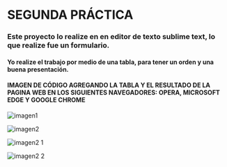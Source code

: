 # SEGUNDA PRÁCTICA

###  Este proyecto lo realize en en editor de texto sublime text, lo que realize fue un formulario. 

#### Yo realize el trabajo por medio de una tabla, para tener un orden y una buena presentación.

####  IMAGEN DE CÓDIGO AGREGANDO LA TABLA Y EL RESULTADO DE LA PAGINA WEB EN LOS SIGUIENTES NAVEGADORES: OPERA, MICROSOFT EDGE Y GOOGLE CHROME

![imagen1](https://user-images.githubusercontent.com/72897083/96215776-80eadb00-0f44-11eb-8a86-d342b4812b97.PNG)

![imagen2](https://user-images.githubusercontent.com/72897083/96215824-95c76e80-0f44-11eb-8d35-69d36bbfcccf.PNG)

![imagen2 1](https://user-images.githubusercontent.com/72897083/96215792-87795280-0f44-11eb-9d9b-9eef93a6dfb6.PNG)

![imagen2 2](https://user-images.githubusercontent.com/72897083/96215809-8ea06080-0f44-11eb-99fe-4d8b642554ce.PNG)

